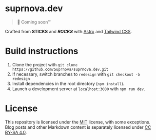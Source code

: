 # suprnova.dev

> 🚀 Coming soon™️

Crafted from **STICKS** and ***ROCKS*** with [Astro](https://astro.build/) and [Tailwind CSS](https://tailwindcss.com/).

# Build instructions
1. Clone the project with ``git clone https://github.com/Suprnova/suprnova.dev.git``
2. If necessary, switch branches to ``redesign`` with ``git checkout -b redesign``
3. Install dependencies in the root directory (``npm install``).
4. Launch a development server at ``localhost:3000`` with ``npm run dev``.

# License
This repository is licensed under the [MIT](LICENSE) license, with some exceptions. Blog posts and other Markdown content is separately licensed under [CC BY-SA 4.0](https://creativecommons.org/licenses/by-sa/4.0/).